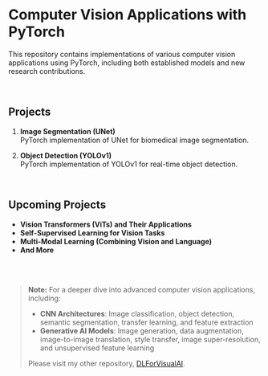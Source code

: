 # Computer Vision Applications with PyTorch

This repository contains implementations of various computer vision applications using PyTorch, including both established models and new research contributions.

<br>

## Projects
1. **Image Segmentation (UNet)**  
   PyTorch implementation of UNet for biomedical image segmentation.

2. **Object Detection (YOLOv1)**  
   PyTorch implementation of YOLOv1 for real-time object detection.

<br>

## Upcoming Projects
- **Vision Transformers (ViTs) and Their Applications**
- **Self-Supervised Learning for Vision Tasks**
- **Multi-Modal Learning (Combining Vision and Language)**
- **And More**

<br><br>

> **Note:** For a deeper dive into advanced computer vision applications, including:
> 
> - **CNN Architectures**: Image classification, object detection, semantic segmentation, transfer learning, and feature extraction
> - **Generative AI Models**: Image generation, data augmentation, image-to-image translation, style transfer, image super-resolution, and unsupervised feature learning
> 
> Please visit my other repository, [DLForVisualAI](https://github.com/hafizshakeel/DLForVisualAI).
